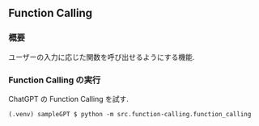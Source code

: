 ## Function Calling
### 概要
ユーザーの入力に応じた関数を呼び出せるようにする機能. 

### Function Calling の実行
ChatGPT の Function Calling を試す. 
```
(.venv) sampleGPT $ python -m src.function-calling.function_calling
```
